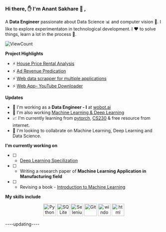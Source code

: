 ### Hi there, ✋ I'm Anant Sakhare 👨 ,

A **Data Engineer** passionate about Data Science 📊 and computer vision 🎥. I like to explore experimentaton in technological development. I ♥️ to solve things, learn a lot in  the process 🎰. 

![ViewCount](https://views.whatilearened.today/views/github/senhorinfinito/Anant_Sakhare.svg?cache=remove)
<!-- [![License: MIT](https://img.shields.io/badge/License-MIT-Green.svg)](https://opensource.org/licenses/MIT) -->


**Project Highlights**
- ⚡ [House Price Rental Analysis](https://github.com/senhorinfinito/rental_price_analysis)  
- ⚡ [Ad Revenue Predication](https://github.com/senhorinfinito/IITG_Summer_Analytics_Course) 
- ⚡ [Web data scrapper for multiple applications](https://github.com/senhorinfinito/scrappers)  
- ⚡ [Web App- YouTube Downloader ](https://github.com/senhorinfinito/YT-Downloader)  

**Updates**
- 🔭 I'm working as a **Data Engineer - I** at [wobot.ai](https://wobot.ai/)
- 🔭 I'm also working [Machine Learning & Deep Learning](https://github.com/senhorinfinito/Learning-Basics)
- 📈 I'm currently learning from [pytorch](https://pytorch.org/assets/deep-learning/Deep-Learning-with-PyTorch.pdf), [CS230](https://online.stanford.edu/artificial-intelligence/free-content?category=All&course=5882) & free resource from internet.
- 🤝 I'm looking to collabrate on Machine Learning, Deep Learning and Data Science. 

**I'm currently working on**
- [ ] - [Deep Learning Specilization](https://www.coursera.org/specializations/deep-learning)
- [ ] - Writing a research paper of **Machine Learning Application in Manufacturing field**
- [ ] - Revising a book - [Introduction to Machine Learning](https://github.com/amueller/introduction_to_ml_with_python)



**My skills include**

<p align = 'center'>
  	<img title="Python" alt="Python" src="https://github.com/senhorinfinito/Anant_Sakhare/blob/main/assests/python.svg" width="40" height="40" />
  	<img title="SQLite" alt="SQLite" src="https://github.com/senhorinfinito/Anant_Sakhare/blob/main/assests/sqlite.svg" width="40" height="40" />
  	<img title="Selenium" alt="Selenium" src="https://github.com/senhorinfinito/Anant_Sakhare/blob/main/assests/selenium.svg" width="40" height="40" />
  	<img title="Git" alt="Git" src="https://github.com/senhorinfinito/Anant_Sakhare/blob/main/assests/git.svg" width="40" height="40" />
  	<img title="windows" alt="windows" src="https://github.com/senhorinfinito/Anant_Sakhare/blob/main/assests/windows.svg" width="40" height="40" />
  	<img title="html" alt="html" src="https://github.com/senhorinfinito/Anant_Sakhare/blob/main/assests/html-5.svg" width="40" height="40" />  
</p>

----updating----



